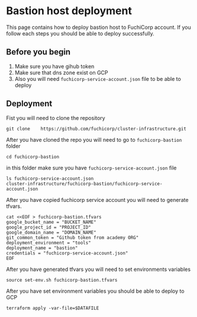 # Bastion host deployment

This page contains how to deploy bastion host to FuchiCorp account. If you follow each steps you should be able to deploy successfully.

## Before you begin 
1. Make sure you have gihub token 
2. Make sure that dns zone exist on GCP
3. Also you will need `fuchicorp-service-account.json` file to be able to deploy


## Deployment 
Fist you will need to clone the repository 
```
git clone	 https://github.com/fuchicorp/cluster-infrastructure.git
```

After you have cloned the repo you will need to go to `fuchicorp-bastion` folder 
```
cd fuchicorp-bastion
```

in this folder make sure you have `fuchicorp-service-account.json` file 
```
ls fuchicorp-service-account.json                                                                                                   
cluster-infrastructure/fuchicorp-bastion/fuchicorp-service-account.json
```

After  you have copied fuchicorp service account you will need to generate tfvars.

```
cat <<EOF > fuchicorp-bastion.tfvars
google_bucket_name = "BUCKET_NAME"
google_project_id = "PROJECT_ID"
google_domain_name = "DOMAIN_NAME"
git_common_token = "Github token from academy ORG"
deployment_environment = "tools"
deployment_name = "bastion"
credentials = "fuchicorp-service-account.json"
EOF 
```

After you have generated tfvars you will need to set environments variables
```
source set-env.sh fuchicorp-bastion.tfvars
```

After you have set environment variables you should be able to deploy to GCP 

```
terraform apply -var-file=$DATAFILE
```
